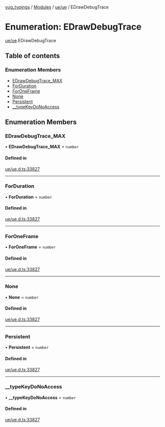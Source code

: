 [yug_typings](../README.md) / [Modules](../modules.md) / [ue/ue](../modules/ue_ue.md) / EDrawDebugTrace

# Enumeration: EDrawDebugTrace

[ue/ue](../modules/ue_ue.md).EDrawDebugTrace

## Table of contents

### Enumeration Members

- [EDrawDebugTrace\_MAX](ue_ue.EDrawDebugTrace.md#edrawdebugtrace_max)
- [ForDuration](ue_ue.EDrawDebugTrace.md#forduration)
- [ForOneFrame](ue_ue.EDrawDebugTrace.md#foroneframe)
- [None](ue_ue.EDrawDebugTrace.md#none)
- [Persistent](ue_ue.EDrawDebugTrace.md#persistent)
- [\_\_typeKeyDoNoAccess](ue_ue.EDrawDebugTrace.md#__typekeydonoaccess)

## Enumeration Members

### EDrawDebugTrace\_MAX

• **EDrawDebugTrace\_MAX** = `number`

#### Defined in

[ue/ue.d.ts:33827](https://github.com/YugMetaverse/yug_typings/blob/b7d9b19/ue/ue.d.ts#L33827)

___

### ForDuration

• **ForDuration** = `number`

#### Defined in

[ue/ue.d.ts:33827](https://github.com/YugMetaverse/yug_typings/blob/b7d9b19/ue/ue.d.ts#L33827)

___

### ForOneFrame

• **ForOneFrame** = `number`

#### Defined in

[ue/ue.d.ts:33827](https://github.com/YugMetaverse/yug_typings/blob/b7d9b19/ue/ue.d.ts#L33827)

___

### None

• **None** = `number`

#### Defined in

[ue/ue.d.ts:33827](https://github.com/YugMetaverse/yug_typings/blob/b7d9b19/ue/ue.d.ts#L33827)

___

### Persistent

• **Persistent** = `number`

#### Defined in

[ue/ue.d.ts:33827](https://github.com/YugMetaverse/yug_typings/blob/b7d9b19/ue/ue.d.ts#L33827)

___

### \_\_typeKeyDoNoAccess

• **\_\_typeKeyDoNoAccess** = `number`

#### Defined in

[ue/ue.d.ts:33827](https://github.com/YugMetaverse/yug_typings/blob/b7d9b19/ue/ue.d.ts#L33827)
